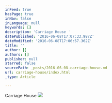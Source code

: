 ```yaml
---
inFeed: true
hasPage: true
inNav: false
inLanguage: null
keywords: []
description: 'Carriage House '
datePublished: '2016-06-08T17:07:33.987Z'
dateModified: '2016-06-08T17:06:57.362Z'
title: ''
author: []
authors: []
publisher: null
starred: false
sourcePath: _posts/2016-06-08-carriage-house.md
url: carriage-house/index.html
_type: Article

---
```

Carriage House ![](https://the-grid-user-content.s3-us-west-2.amazonaws.com/53585b64-0ca7-4b99-a3a2-f450deb461ce.jpg)